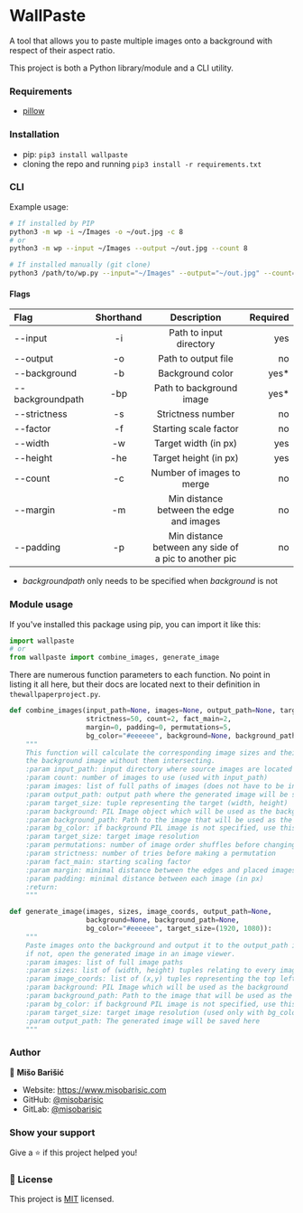 # WallPaste

A tool that allows you to paste multiple images onto a background with respect of their aspect ratio.

This project is both a Python library/module and a CLI utility.

### Requirements

- [pillow](https://github.com/python-pillow/Pillow)

### Installation

- pip: `pip3 install wallpaste`
- cloning the repo and running `pip3 install -r requirements.txt`

### CLI

Example usage:

```bash
# If installed by PIP
python3 -m wp -i ~/Images -o ~/out.jpg -c 8
# or
python3 -m wp --input ~/Images --output ~/out.jpg --count 8

# If installed manually (git clone)
python3 /path/to/wp.py --input="~/Images" --output="~/out.jpg" --count=8
```

#### Flags

| Flag |  Shorthand  | Description | Required |
|:---|:---:|:---:|---:|
| --input  | -i | Path to input directory| yes |
| --output  | -o | Path to output file | no |
| --background  | -b | Background color  | yes* |
| --backgroundpath  | -bp | Path to background image | yes* |
| --strictness  | -s | Strictness number | no |
| --factor  | -f | Starting scale factor | no |
| --width  | -w | Target width (in px) | yes |
| --height  | -he | Target height (in px) | yes |
| --count  | -c | Number of images to merge | no |
| --margin  | -m | Min distance between the edge and images | no |
| --padding  | -p | Min distance between any side of a pic to another pic | no |

* _backgroundpath_ only needs to be specified when _background_ is not

### Module usage

If you've installed this package using pip, you can import it like this:

```python
import wallpaste
# or
from wallpaste import combine_images, generate_image
```

There are numerous function parameters to each function. No point in listing it all here, but their docs are located
next to their definition in `thewallpaperproject.py`.

```python
def combine_images(input_path=None, images=None, output_path=None, target_size=None,
                   strictness=50, count=2, fact_main=2,
                   margin=0, padding=0, permutations=5,
                   bg_color="#eeeeee", background=None, background_path=None):
    """
    This function will calculate the corresponding image sizes and their coordinates and paste them on
    the background image without them intersecting.
    :param input_path: input directory where source images are located
    :param count: number of images to use (used with input_path)
    :param images: list of full paths of images (does not have to be in the same directory)
    :param output_path: output path where the generated image will be saved
    :param target_size: tuple representing the target (width, height)
    :param background: PIL Image object which will be used as the background
    :param background_path: Path to the image that will be used as the background (use only if background is not specified)
    :param bg_color: if background PIL image is not specified, use this to specify the background color
    :param target_size: target image resolution
    :param permutations: number of image order shuffles before changing the scaling factor by one
    :param strictness: number of tries before making a permutation
    :param fact_main: starting scaling factor
    :param margin: minimal distance between the edges and placed images (in px)
    :param padding: minimal distance between each image (in px)
    :return:
    """
```

```python
def generate_image(images, sizes, image_coords, output_path=None,
                   background=None, background_path=None,
                   bg_color="#eeeeee", target_size=(1920, 1080)):
    """
    Paste images onto the background and output it to the output_path if defined,
    if not, open the generated image in an image viewer.
    :param images: list of full image paths
    :param sizes: list of (width, height) tuples relating to every image
    :param image_coords: list of (x,y) tuples representing the top left coordinates of every image
    :param background: PIL Image which will be used as the background
    :param background_path: Path to the image that will be used as the background (use only if background is not specified)
    :param bg_color: if background PIL image is not specified, use this to specify the background color (used only with target_size)
    :param target_size: target image resolution (used only with bg_color)
    :param output_path: The generated image will be saved here
    """
```

### Author

👤 **Mišo Barišić**

* Website: https://www.misobarisic.com
* GitHub: [@misobarisic](https://github.com/misobarisic)
* GitLab: [@misobarisic](https://gitlab.com/misobarisic)

### Show your support

Give a ⭐️ if this project helped you!

### 📝 License

This project is [MIT](https://github.com/misobarisic/SafePaste/blob/master/LICENSE) licensed.
